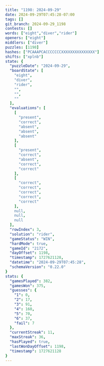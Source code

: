 ```yaml
---
title: "1198: 2024-09-29"
date: 2024-09-29T07:45:28-07:00
tags: []
git_branch: 2024-09-29_1198
contests: []
words: ["eight","diver","rider"]
openers: ["eight"]
middlers: ["diver"]
puzzles: [1198]
hashes: ["PCAAAPCACCCCCCCXXXXXXXXXXXXXXX"]
shifts: ["xplnb"]
state: {
  "puzzleDate": "2024-09-29",
  "boardState": [
    "eight",
    "diver",
    "rider",
    "",
    "",
    ""
  ],
  "evaluations": [
    [
      "present",
      "correct",
      "absent",
      "absent",
      "absent"
    ],
    [
      "present",
      "correct",
      "absent",
      "correct",
      "correct"
    ],
    [
      "correct",
      "correct",
      "correct",
      "correct",
      "correct"
    ],
    null,
    null,
    null
  ],
  "rowIndex": 3,
  "solution": "rider",
  "gameStatus": "WIN",
  "hardMode": true,
  "gameId": "2172",
  "dayOffset": 1198,
  "timestamp": 1727621128,
  "datetime": "2024-09-29T07:45:28",
  "schemaVersion": "0.22.0"
}
stats: {
  "gamesPlayed": 382,
  "gamesWon": 375,
  "guesses": {
    "1": 0,
    "2": 17,
    "3": 91,
    "4": 160,
    "5": 70,
    "6": 37,
    "fail": 7
  },
  "currentStreak": 11,
  "maxStreak": 36,
  "hasPlayed": true,
  "lastWonDayOffset": 1198,
  "timestamp": 1727621128
}
---
```

<!-- more -->
